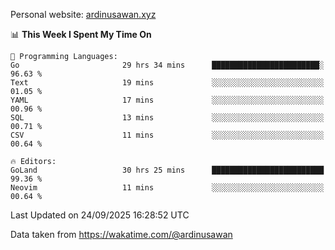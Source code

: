Personal website: [ardinusawan.xyz](https://ardinusawan.xyz)

<!--START_SECTION:waka-->
📊 **This Week I Spent My Time On** 

```text
💬 Programming Languages: 
Go                       29 hrs 34 mins      ████████████████████████░   96.63 % 
Text                     19 mins             ░░░░░░░░░░░░░░░░░░░░░░░░░   01.05 % 
YAML                     17 mins             ░░░░░░░░░░░░░░░░░░░░░░░░░   00.96 % 
SQL                      13 mins             ░░░░░░░░░░░░░░░░░░░░░░░░░   00.71 % 
CSV                      11 mins             ░░░░░░░░░░░░░░░░░░░░░░░░░   00.64 % 

🔥 Editors: 
GoLand                   30 hrs 25 mins      █████████████████████████   99.36 % 
Neovim                   11 mins             ░░░░░░░░░░░░░░░░░░░░░░░░░   00.64 % 
```


 Last Updated on 24/09/2025 16:28:52 UTC
<!--END_SECTION:waka-->
Data taken from https://wakatime.com/@ardinusawan
